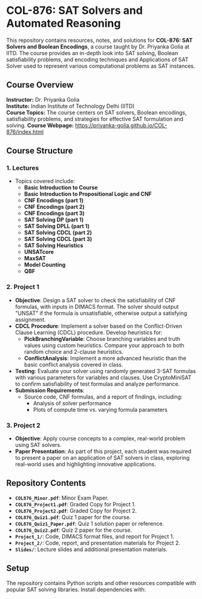 # COL-876: SAT Solvers and Automated Reasoning

This repository contains resources, notes, and solutions for **COL-876: SAT Solvers and Boolean Encodings**, a course taught by Dr. Priyanka Golia at IITD. The course provides an in-depth look into SAT solving, Boolean satisfiability problems, and encoding techniques and Applications of SAT Solver used to represent various computational problems as SAT instances.

## Course Overview

**Instructor:** Dr. Priyanka Golia  
**Institute:** Indian Institute of Technology Delhi (IITD)  
**Course Topics:** The course centers on SAT solvers, Boolean encodings, satisfiability problems, and strategies for effective SAT formulation and solving.
**Course Webpage:** https://priyanka-golia.github.io/COL-876/index.html

## Course Structure

### 1. Lectures
   - Topics covered include:
     - **Basic Introduction to Course**
     - **Basic Introduction to Propositional Logic and CNF**
     - **CNF Encodings (part 1)**
     - **CNF Encodings (part 2)**
     - **CNF Encodings (part 3)**
     - **SAT Solving DP (part 1)**
     - **SAT Solving DPLL (part 1)**
     - **SAT Solving CDCL (part 2)**
     - **SAT Solving CDCL (part 3)**
     - **SAT Solving Heuristics**
     - **UNSATcore**
     - **MaxSAT**
     - **Model Counting**
     - **QBF**


### 2. Project 1
   - **Objective**: Design a SAT solver to check the satisfiability of CNF formulas, with inputs in DIMACS format. The solver should output "UNSAT" if the formula is unsatisfiable, otherwise output a satisfying assignment.
   - **CDCL Procedure**: Implement a solver based on the Conflict-Driven Clause Learning (CDCL) procedure. Develop heuristics for:
     - **PickBranchingVariable**: Choose branching variables and truth values using custom heuristics. Compare your approach to both random choice and 2-clause heuristics.
     - **ConflictAnalysis**: Implement a more advanced heuristic than the basic conflict analysis covered in class.
   - **Testing**: Evaluate your solver using randomly generated 3-SAT formulas with various parameters for variables and clauses. Use CryptoMiniSAT to confirm satisfiability of test formulas and analyze performance.
   - **Submission Requirements**:
     - Source code, CNF formulas, and a report of findings, including:
       - Analysis of solver performance
       - Plots of compute time vs. varying formula parameters

### 3. Project 2
   - **Objective**: Apply course concepts to a complex, real-world problem using SAT solvers.
   - **Paper Presentation**: As part of this project, each student was required to present a paper on an application of SAT solvers in class, exploring real-world uses and highlighting innovative applications.

## Repository Contents

- **`COL876_Minor.pdf`**: Minor Exam Paper.
- **`COL876_Project1.pdf`**: Graded Copy for Project 1.
- **`COL876_Project2.pdf`**: Graded Copy for Project 2.
- **`COL876_Quiz1.pdf`**: Quiz 1 paper for the course.
- **`COL876_Quiz1_Paper.pdf`**: Quiz 1 solution paper or reference.
- **`COL876_Quiz2.pdf`**: Quiz 2 paper for the course.
- **`Project_1/`**: Code, DIMACS format files, and report for Project 1.
- **`Project_2/`**: Code, report, and presentation materials for Project 2.
- **`Slides/`**: Lecture slides and additional presentation materials.

## Setup

The repository contains Python scripts and other resources compatible with popular SAT solving libraries. Install dependencies with:
